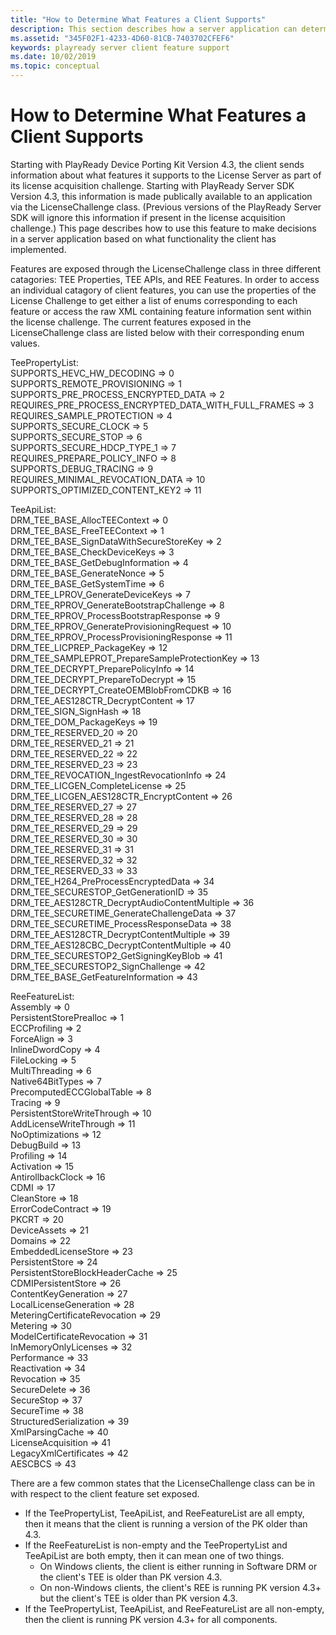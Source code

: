 ```yaml
---
title: "How to Determine What Features a Client Supports"
description: This section describes how a server application can determine whether a client supports a given feature or not.
ms.assetid: "345F02F1-4233-4D60-81CB-7403702CFEF6"
keywords: playready server client feature support
ms.date: 10/02/2019
ms.topic: conceptual
---
```


# How to Determine What Features a Client Supports

Starting with PlayReady Device Porting Kit Version 4.3, the client sends information about what features it supports to the License Server as part of its license acquisition challenge.  Starting with PlayReady Server SDK Version 4.3, this information is made publically available to an application via the LicenseChallenge class.  (Previous versions of the PlayReady Server SDK will ignore this information if present in the license acquisition challenge.)  This page describes how to use this feature to make decisions in a server application based on what functionality the client has implemented.

Features are exposed through the LicenseChallenge class in three different catagories: TEE Properties, TEE APIs, and REE Features. In order to access an individual catagory of client features, you can use the properties of the License Challenge to get either a list of enums corresponding to each feature or access the raw XML containing feature information sent within the license challenge. The current features exposed in the LicenseChallenge class are listed below with their corresponding enum values.

TeePropertyList:<br/>
    SUPPORTS_HEVC_HW_DECODING                            => 0<br/>
    SUPPORTS_REMOTE_PROVISIONING                         => 1<br/>
    SUPPORTS_PRE_PROCESS_ENCRYPTED_DATA                  => 2<br/>
    REQUIRES_PRE_PROCESS_ENCRYPTED_DATA_WITH_FULL_FRAMES => 3<br/>
    REQUIRES_SAMPLE_PROTECTION                           => 4<br/>
    SUPPORTS_SECURE_CLOCK                                => 5<br/>
    SUPPORTS_SECURE_STOP                                 => 6<br/>
    SUPPORTS_SECURE_HDCP_TYPE_1                          => 7<br/>
    REQUIRES_PREPARE_POLICY_INFO                         => 8<br/>
    SUPPORTS_DEBUG_TRACING                               => 9<br/>
    REQUIRES_MINIMAL_REVOCATION_DATA                     => 10<br/>
    SUPPORTS_OPTIMIZED_CONTENT_KEY2                      => 11<br/>

TeeApiList:<br/>
    DRM_TEE_BASE_AllocTEEContext                         => 0<br/>
    DRM_TEE_BASE_FreeTEEContext                          => 1<br/>
    DRM_TEE_BASE_SignDataWithSecureStoreKey              => 2<br/>
    DRM_TEE_BASE_CheckDeviceKeys                         => 3<br/>
    DRM_TEE_BASE_GetDebugInformation                     => 4<br/>
    DRM_TEE_BASE_GenerateNonce                           => 5<br/>
    DRM_TEE_BASE_GetSystemTime                           => 6<br/>
    DRM_TEE_LPROV_GenerateDeviceKeys                     => 7<br/>
    DRM_TEE_RPROV_GenerateBootstrapChallenge             => 8<br/>
    DRM_TEE_RPROV_ProcessBootstrapResponse               => 9<br/>
    DRM_TEE_RPROV_GenerateProvisioningRequest            => 10<br/>
    DRM_TEE_RPROV_ProcessProvisioningResponse            => 11<br/>
    DRM_TEE_LICPREP_PackageKey                           => 12<br/>
    DRM_TEE_SAMPLEPROT_PrepareSampleProtectionKey        => 13<br/>
    DRM_TEE_DECRYPT_PreparePolicyInfo                    => 14<br/>
    DRM_TEE_DECRYPT_PrepareToDecrypt                     => 15<br/>
    DRM_TEE_DECRYPT_CreateOEMBlobFromCDKB                => 16<br/>
    DRM_TEE_AES128CTR_DecryptContent                     => 17<br/>
    DRM_TEE_SIGN_SignHash                                => 18<br/>
    DRM_TEE_DOM_PackageKeys                              => 19<br/>
    DRM_TEE_RESERVED_20                                  => 20<br/>
    DRM_TEE_RESERVED_21                                  => 21<br/>
    DRM_TEE_RESERVED_22                                  => 22<br/>
    DRM_TEE_RESERVED_23                                  => 23<br/>
    DRM_TEE_REVOCATION_IngestRevocationInfo              => 24<br/>
    DRM_TEE_LICGEN_CompleteLicense                       => 25<br/>
    DRM_TEE_LICGEN_AES128CTR_EncryptContent              => 26<br/>
    DRM_TEE_RESERVED_27                                  => 27<br/>
    DRM_TEE_RESERVED_28                                  => 28<br/>
    DRM_TEE_RESERVED_29                                  => 29<br/>
    DRM_TEE_RESERVED_30                                  => 30<br/>
    DRM_TEE_RESERVED_31                                  => 31<br/>
    DRM_TEE_RESERVED_32                                  => 32<br/>
    DRM_TEE_RESERVED_33                                  => 33<br/>
    DRM_TEE_H264_PreProcessEncryptedData                 => 34<br/>
    DRM_TEE_SECURESTOP_GetGenerationID                   => 35<br/>
    DRM_TEE_AES128CTR_DecryptAudioContentMultiple        => 36<br/>
    DRM_TEE_SECURETIME_GenerateChallengeData             => 37<br/>
    DRM_TEE_SECURETIME_ProcessResponseData               => 38<br/>
    DRM_TEE_AES128CTR_DecryptContentMultiple             => 39<br/>
    DRM_TEE_AES128CBC_DecryptContentMultiple             => 40<br/>
    DRM_TEE_SECURESTOP2_GetSigningKeyBlob                => 41<br/>
    DRM_TEE_SECURESTOP2_SignChallenge                    => 42<br/>
    DRM_TEE_BASE_GetFeatureInformation                   => 43<br/>

ReeFeatureList:<br/>
    Assembly                                             => 0<br/>
    PersistentStorePrealloc                              => 1<br/>
    ECCProfiling                                         => 2<br/>
    ForceAlign                                           => 3<br/>
    InlineDwordCopy                                      => 4<br/>
    FileLocking                                          => 5<br/>
    MultiThreading                                       => 6<br/>
    Native64BitTypes                                     => 7<br/>
    PrecomputedECCGlobalTable                            => 8<br/>
    Tracing                                              => 9<br/>
    PersistentStoreWriteThrough                          => 10<br/>
    AddLicenseWriteThrough                               => 11<br/>
    NoOptimizations                                      => 12<br/>
    DebugBuild                                           => 13<br/>
    Profiling                                            => 14<br/>
    Activation                                           => 15<br/>
    AntirollbackClock                                    => 16<br/>
    CDMI                                                 => 17<br/>
    CleanStore                                           => 18<br/>
    ErrorCodeContract                                    => 19<br/>
    PKCRT                                                => 20<br/>
    DeviceAssets                                         => 21<br/>
    Domains                                              => 22<br/>
    EmbeddedLicenseStore                                 => 23<br/>
    PersistentStore                                      => 24<br/>
    PersistentStoreBlockHeaderCache                      => 25<br/>
    CDMIPersistentStore                                  => 26<br/>
    ContentKeyGeneration                                 => 27<br/>
    LocalLicenseGeneration                               => 28<br/>
    MeteringCertificateRevocation                        => 29<br/>
    Metering                                             => 30<br/>
    ModelCertificateRevocation                           => 31<br/>
    InMemoryOnlyLicenses                                 => 32<br/>
    Performance                                          => 33<br/>
    Reactivation                                         => 34<br/>
    Revocation                                           => 35<br/>
    SecureDelete                                         => 36<br/>
    SecureStop                                           => 37<br/>
    SecureTime                                           => 38<br/>
    StructuredSerialization                              => 39<br/>
    XmlParsingCache                                      => 40<br/>
    LicenseAcquisition                                   => 41<br/>
    LegacyXmlCertificates                                => 42<br/>
    AESCBCS                                              => 43<br/>

There are a few common states that the LicenseChallenge class can be in with respect to the client feature set exposed.

* If the TeePropertyList, TeeApiList, and ReeFeatureList are all empty, then it means that the client is running a version of the PK older than 4.3.
* If the ReeFeatureList is non-empty and the TeePropertyList and TeeApiList are both empty, then it can mean one of two things.
    * On Windows clients, the client is either running in Software DRM or the client's TEE is older than PK version 4.3.
    * On non-Windows clients, the client's REE is running PK version 4.3+ but the client's TEE is older than PK version 4.3.
* If the TeePropertyList, TeeApiList, and ReeFeatureList are all non-empty, then the client is running PK version 4.3+ for all components.

<br/><br/>

